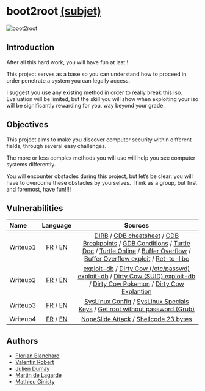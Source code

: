 # boot2root [(subjet)](https://cdn.intra.42.fr/pdf/pdf/16395/en.subject.pdf)

![boot2root](https://media.giphy.com/media/UFGj6EYw5JhMQ/giphy.gif)

## Introduction
After all this hard work, you will have fun at last !

This project serves as a base so you can understand how to proceed in order penetrate
a system you can legally access.

I suggest you use any existing method in order to really break this iso. Evaluation
will be limited, but the skill you will show when exploiting your iso will be significantly rewarding for you, way beyond your grade.

## Objectives

This project aims to make you discover computer security within different fields, through
several easy challenges.

The more or less complex methods you will use will help you see computer systems
differently.

You will encounter obstacles during this project, but let’s be clear: you will have to
overcome these obstacles by yourselves. Think as a group, but first and foremost, have
fun!!!!

## Vulnerabilities

| Name | Language | Sources
|:---------|:--------:|:--------:|
| Writeup1 | [FR](https://github.com/ChokMania/Boot2Root/blob/master/writeup1_fr.md) / [EN](https://github.com/ChokMania/Boot2Root/blob/master/writeup1_en.md) | [DIRB](https://medium.com/tech-zoom/dirb-a-web-content-scanner-bc9cba624c86) / [GDB cheatsheet](https://darkdust.net/files/GDB%20Cheat%20Sheet.pdf) / [GDB Breakpoints](https://sourceware.org/gdb/onlinedocs/gdb/Set-Breaks.html) / [GDB Conditions](https://www.tutorialspoint.com/assembly_programming/assembly_conditions.htm) / [Turtle Doc](https://robertvandeneynde.be/parascolaire/turtle.html) / [Turtle Online](https://turtleacademy.com/playground) / [Buffer Overflow](https://www.tenouk.com/Bufferoverflowc/Bufferoverflow4.html) / [Buffer Overflow exploit](https://arxiv.org/ftp/cs/papers/0405/0405073.pdf) / [Ret-to-libc](https://stackoverflow.com/questions/19124095/return-to-lib-c-buffer-overflow-exercise-issue) |
| Writeup2 | [FR](https://github.com/ChokMania/Boot2Root/blob/master/writeup2_fr.md) / [EN](https://github.com/ChokMania/Boot2Root/blob/master/writeup2_en.md) | [exploit-db](https://www.exploit-db.com/) / [Dirty Cow (/etc/passwd) exploit-db](https://www.exploit-db.com/exploits/40839) / [Dirty Cow (SUID) exploit-db](https://www.exploit-db.com/exploits/40616) / [Dirty Cow Pokemon](https://github.com/dirtycow/dirtycow.github.io/blob/master/pokemon.c) / [Dirty Cow Explantion](https://www.youtube.com/watch?v=kEsshExn7aE&ab_channel=LiveOverflow) |
| Writeup3 | [FR](https://github.com/ChokMania/Boot2Root/blob/master/bonus/writeup3_fr.md) / [EN](https://github.com/ChokMania/Boot2Root/blob/master/writeup3_en.md) | [SysLinux Config](https://wiki.syslinux.org/wiki/index.php?title=Config) / [SysLinux Specials Keys](https://wiki.syslinux.org/wiki/index.php?title=Directives/special_keys) /  [Get root without password (Grub)](https://linoxide.com/linux-how-to/boot-root-shell-prompting-password/)|
| Writeup4 | [FR](https://github.com/ChokMania/Boot2Root/blob/master/bonus/writeup4_fr.md) / [EN](https://github.com/ChokMania/Boot2Root/blob/master/bonus/writeup4_en.md) | [NopeSlide Attack](https://www.0x0ff.info/2015/buffer-overflow-gdb-part1/) / [Shellcode 23 bytes](http://shell-storm.org/shellcode/files/shellcode-827.php)|

## Authors

- [Florian Blanchard](https://github.com/floblanc)
- [Valentin Robert](https://github.com/slumfy)
- [Julien Dumay](https://github.com/ChokMania)
- [Martin de Lagarde](https://github.com/Martydl)
- [Mathieu Ginisty](https://github.com/maginist)
